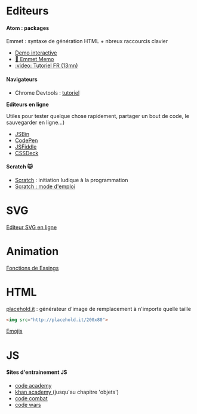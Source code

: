 # Editeurs

#### Atom : packages
Emmet : syntaxe de génération HTML + nbreux raccourcis clavier
+ [Demo interactive](http://docs.emmet.io)
+ [:memo: Emmet Memo](http://docs.emmet.io/cheat-sheet/)
+ [:video: Tutoriel FR (13mn)](http://www.grafikart.fr/tutoriels/sublime-text-2/emmet-376)

#### Navigateurs

+ Chrome Devtools : [tutoriel](http://discover-devtools.codeschool.com/)

**Editeurs en ligne**

Utiles pour tester quelque chose rapidement, partager un bout de code, le sauvegarder en ligne...)
+ [JSBin](https://jsbin.com)
+ [CodePen](http://codepen.io/)
+ [JSFiddle](http://jsfiddle.net)
+ [CSSDeck](http://cssdeck.com)

#### Scratch :cat:
+ [Scratch](https://scratch.mit.edu) : initiation ludique à la programmation
+ [Scratch : mode d'emploi](http://www.rxlabz.com/simplon/scratch/ScratchNotes1.pdf)

# SVG
[Editeur SVG en ligne](http://progers.github.io/svgedit/releases/svg-edit-2.8/svg-editor.html)

# Animation
[Fonctions de Easings](http://easings.net/fr)

# HTML

[placehold.it](http://placehold.it) : générateur d'image de remplacement à n'importe quelle taille
```html
<img src="http://placehold.it/200x80">
```

[Emojis](http://www.emoji-cheat-sheet.com)

# JS

#### Sites d'entrainement JS
+ [code academy](https://www.codecademy.com/fr/tracks/javascript)
+ [khan academy ](https://fr.khanacademy.org/computing/computer-programming/programming) (jusqu'au chapitre 'objets')
+ [code combat](http://codecombat.com)
+ [code wars](http://codewars.com)
